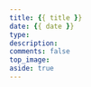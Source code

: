 ```yaml
---
title: {{ title }}
date: {{ date }}
type:
description:
comments: false
top_image:
aside: true
---
```

